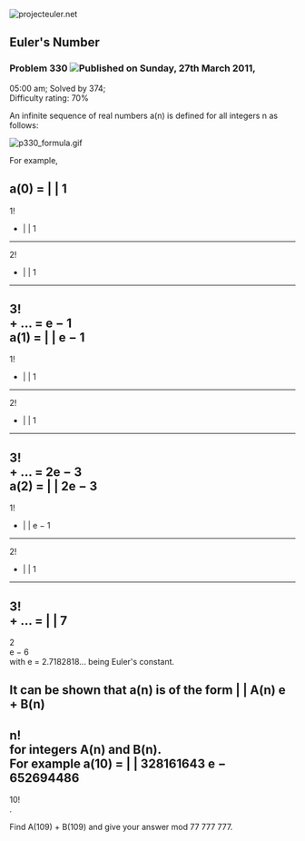 ![projecteuler.net](images/print_page_logo.png)

## Euler's Number

### Problem 330 ![](images/icon_info.png)Published on Sunday, 27th March 2011,
05:00 am; Solved by 374;  
Difficulty rating: 70%

An infinite sequence of real numbers a(n) is defined for all integers n as
follows:

![p330_formula.gif](project/images/p330_formula.gif)

For example,  

a(0) =  | | 1  
---  
1!  
+ | | 1  
---  
2!  
+ | | 1  
---  
3!  
\+ ... = e − 1  
a(1) =  | | e − 1  
---  
1!  
+ | | 1  
---  
2!  
+ | | 1  
---  
3!  
\+ ... = 2e − 3  
a(2) =  | | 2e − 3  
---  
1!  
+ | | e − 1  
---  
2!  
+ | | 1  
---  
3!  
\+ ... = | | 7  
---  
2  
e − 6  
with e = 2.7182818... being Euler's constant.

It can be shown that a(n) is of the form  | | A(n) e + B(n)  
---  
n!  
for integers A(n) and B(n).  
For example a(10) =  | | 328161643 e − 652694486  
---  
10!  
.  
  
Find A(109) + B(109) and give your answer mod 77 777 777.

  
  

